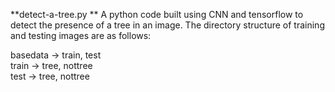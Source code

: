 **detect-a-tree.py **
A python code built using CNN and tensorflow to detect the presence of a tree in an image. 
The directory structure of training and testing images are as follows:

basedata -> train, test <br />
train -> tree, nottree <br />
test -> tree, nottree <br />
